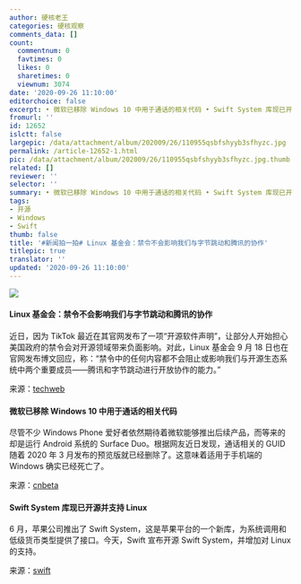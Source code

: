```yaml
---
author: 硬核老王
categories: 硬核观察
comments_data: []
count:
  commentnum: 0
  favtimes: 0
  likes: 0
  sharetimes: 0
  viewnum: 3074
date: '2020-09-26 11:10:00'
editorchoice: false
excerpt: • 微软已移除 Windows 10 中用于通话的相关代码 • Swift System 库现已开源并支持 Linux
fromurl: ''
id: 12652
islctt: false
largepic: /data/attachment/album/202009/26/110955qsbfshyyb3sfhyzc.jpg
permalink: /article-12652-1.html
pic: /data/attachment/album/202009/26/110955qsbfshyyb3sfhyzc.jpg.thumb.jpg
related: []
reviewer: ''
selector: ''
summary: • 微软已移除 Windows 10 中用于通话的相关代码 • Swift System 库现已开源并支持 Linux
tags:
- 开源
- Windows
- Swift
thumb: false
title: '#新闻拍一拍# Linux 基金会：禁令不会影响我们与字节跳动和腾讯的协作'
titlepic: true
translator: ''
updated: '2020-09-26 11:10:00'
---
```


![](/data/attachment/album/202009/26/110955qsbfshyyb3sfhyzc.jpg)


#### Linux 基金会：禁令不会影响我们与字节跳动和腾讯的协作


近日，因为 TikTok 最近在其官网发布了一项“开源软件声明”，让部分人开始担心美国政府的禁令会对开源领域带来负面影响。对此，Linux 基金会 9 月 18 日也在官网发布博文回应，称：“禁令中的任何内容都不会阻止或影响我们与开源生态系统中两个重要成员——腾讯和字节跳动进行开放协作的能力。”


来源：[techweb](http://www.techweb.com.cn/it/2020-09-25/2805521.shtml)


#### 微软已移除 Windows 10 中用于通话的相关代码


尽管不少 Windows Phone 爱好者依然期待着微软能够推出后续产品，而等来的却是运行 Android 系统的 Surface Duo。根据网友近日发现，通话相关的 GUID 随着 2020 年 3 月发布的预览版就已经删除了。这意味着适用于手机端的 Windows 确实已经死亡了。


来源：[cnbeta](https://www.cnbeta.com/articles/tech/1033823.htm)


#### Swift System 库现已开源并支持 Linux


6 月，苹果公司推出了 Swift System，这是苹果平台的一个新库，为系统调用和低级货币类型提供了接口。今天，Swift 宣布开源 Swift System，并增加对 Linux 的支持。


来源：[swift](https://swift.org/blog/swift-system/)